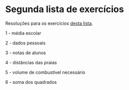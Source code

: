 # Segunda lista de exercícios

Resoluções para os exercícios [desta lista](https://docs.google.com/document/d/129SkruVme3Fidne9WoKDmlTu22grHZsGRcw6aBOQaD8/view).

1 - média escolar

2 - dados pessoais

3 - notas de alunos

4 - distâncias das praias

5 - volume de combustível necessário

6 - soma dos quadrados
